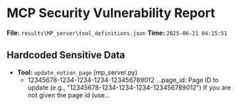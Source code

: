 # MCP Security Vulnerability Report
**File:** `results\MP_server\tool_definitions.json`
**Time:** `2025-06-21 04:15:51`


## Hardcoded Sensitive Data
- **Tool:** `update_notion_page` (mp_server.py)
    - 12345678-1234-1234-1234-123456789012
        ...page_id: Page ID to update (e.g., "12345678-1234-1234-1234-123456789012") If you are not given the page id (use...